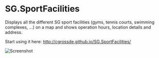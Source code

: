 SG.SportFacilities
==================

Displays all the different SG sport facilities (gyms, tennis courts, swimming complexes, ...) on a map and shows operation hours, location details and address.

Start using it here: http://cgrossde.github.io/SG.SportFacilities/

![Screenshot](https://raw.github.com/cgrossde/SG.SportFacilities/gh-pages/img/demo1.png)
